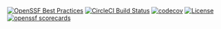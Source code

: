 [![OpenSSF Best Practices](https://bestpractices.boss-net.org/projects/1/badge)](https://bestpractices.boss-net.org/projects/1)
[![CircleCI Build Status](https://circleci.com/gh/boss-net/badge.svg?&style=shield)](https://app.circleci.com/pipelines/github/boss-net/badge)
[![codecov](https://codecov.io/gh/boss-net/badge/branch/master/graph/badge.svg)](https://codecov.io/gh/boss-net/badge)
[![License](https://img.shields.io/:license-mit-blue.svg)](https://badges.mit-license.org)
[![openssf scorecards](https://api.securityscorecards.dev/projects/github.com/boss-net/badge/badge)](https://api.securityscorecards.dev/projects/github.com/boss-net/badge)
